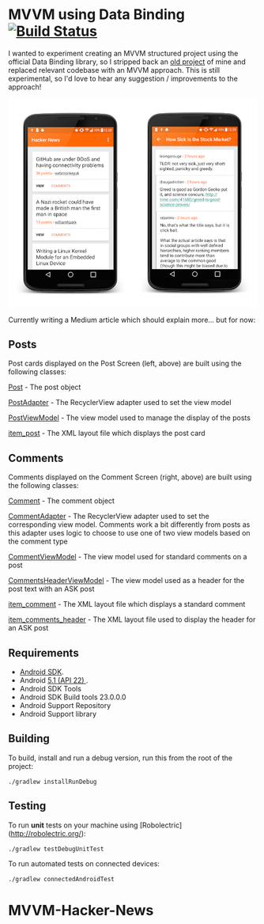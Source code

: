 MVVM using Data Binding [![Build Status](https://travis-ci.org/hitherejoe/MVVM_Hacker_News.svg?branch=master)](https://travis-ci.org/hitherejoe/MVVM_Hacker_News)
=======================

I wanted to experiment creating an MVVM structured project using the official Data Binding library,
so I stripped back an [old project](https://github.com/hitherejoe/HackerNewsReader) of mine and replaced relevant codebase with an MVVM approach. This is still experimental,
so I'd love to hear any suggestion / improvements to the approach!

<p align="center">
    <img src="images/screens.png" alt="Screenshots"/>
</p>

Currently writing a Medium article which should explain more... but for now:

Posts
-----

Post cards displayed on the Post Screen (left, above) are built using the following classes:

[Post](https://github.com/hitherejoe/MVVM_Hacker_News/blob/master/app/src/main/java/com/hitherejoe/mvvm_hackernews/model/Post.java) - The post object

[PostAdapter](https://github.com/hitherejoe/MVVM_Hacker_News/blob/master/app/src/main/java/com/hitherejoe/mvvm_hackernews/view/adapter/PostAdapter.java) - The RecyclerView adapter used to set the view model

[PostViewModel](https://github.com/hitherejoe/MVVM_Hacker_News/blob/master/app/src/main/java/com/hitherejoe/mvvm_hackernews/viewModel/PostViewModel.java) - The view model used to manage the display of the posts

[item_post](https://github.com/hitherejoe/MVVM_Hacker_News/blob/master/app/src/main/res/layout/item_post.xml) - The XML layout file which displays the post card

Comments
--------

Comments displayed on the Comment Screen (right, above) are built using the following classes:

[Comment](https://github.com/hitherejoe/MVVM_Hacker_News/blob/master/app/src/main/java/com/hitherejoe/mvvm_hackernews/model/Comment.java) - The comment object

[CommentAdapter](https://github.com/hitherejoe/MVVM_Hacker_News/blob/master/app/src/main/java/com/hitherejoe/mvvm_hackernews/view/adapter/CommentAdapter.java) - The RecyclerView adapter used to set the corresponding view model. Comments work a bit differently
from posts as this adapter uses logic to choose to use one of two view models based on the comment type

[CommentViewModel](https://github.com/hitherejoe/MVVM_Hacker_News/blob/master/app/src/main/java/com/hitherejoe/mvvm_hackernews/viewModel/CommentViewModel.java) - The view model used for standard comments on a post

[CommentsHeaderViewModel](https://github.com/hitherejoe/MVVM_Hacker_News/blob/master/app/src/main/java/com/hitherejoe/mvvm_hackernews/viewModel/CommentHeaderViewModel.java) - The view model used as a header for the post text with an ASK post

[item_comment](https://github.com/hitherejoe/MVVM_Hacker_News/blob/master/app/src/main/res/layout/item_comment.xml) - The XML layout file which displays a standard comment

[item_comments_header](https://github.com/hitherejoe/MVVM_Hacker_News/blob/master/app/src/main/res/layout/item_comments_header.xml) - The XML layout file used to display the header for an ASK post

Requirements
------------

 - [Android SDK](http://developer.android.com/sdk/index.html).
 - Android [5.1 (API 22) ](http://developer.android.com/tools/revisions/platforms.html#5.1).
 - Android SDK Tools
 - Android SDK Build tools 23.0.0.0
 - Android Support Repository
 - Android Support library

Building
--------

To build, install and run a debug version, run this from the root of the project:

    ./gradlew installRunDebug
    
Testing
--------

To run **unit** tests on your machine using [Robolectric] (http://robolectric.org/):

    ./gradlew testDebugUnitTest
    
To run automated tests on connected devices:

    ./gradlew connectedAndroidTest
# MVVM-Hacker-News

